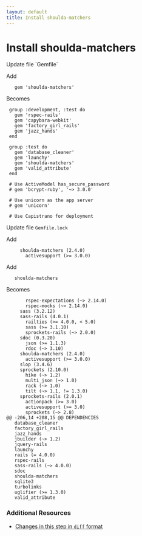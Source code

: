 ```yaml
---
layout: default
title: Install shoulda-matchers
---
```


<h1 id="main">Install shoulda-matchers</h1>
Update file `Gemfile`

Add
<pre><code>   gem &#39;shoulda-matchers&#39;</code></pre>


Becomes
<pre><code> group :development, :test do
   gem &#39;rspec-rails&#39;
   gem &#39;capybara-webkit&#39;
   gem &#39;factory_girl_rails&#39;
   gem &#39;jazz_hands&#39;
 end
&nbsp;
 group :test do
   gem &#39;database_cleaner&#39;
   gem &#39;launchy&#39;
   gem &#39;shoulda-matchers&#39;
   gem &#39;valid_attribute&#39;
 end
&nbsp;
 # Use ActiveModel has_secure_password
 # gem &#39;bcrypt-ruby&#39;, &#39;~&gt; 3.0.0&#39;
&nbsp;
 # Use unicorn as the app server
 # gem &#39;unicorn&#39;
&nbsp;
 # Use Capistrano for deployment
</code></pre>


Update file `Gemfile.lock`

Add
<pre><code>     shoulda-matchers (2.4.0)
       activesupport (&gt;= 3.0.0)</code></pre>


Add
<pre><code>   shoulda-matchers</code></pre>


Becomes
<pre><code>       rspec-expectations (~&gt; 2.14.0)
       rspec-mocks (~&gt; 2.14.0)
     sass (3.2.12)
     sass-rails (4.0.1)
       railties (&gt;= 4.0.0, &lt; 5.0)
       sass (&gt;= 3.1.10)
       sprockets-rails (~&gt; 2.0.0)
     sdoc (0.3.20)
       json (&gt;= 1.1.3)
       rdoc (~&gt; 3.10)
     shoulda-matchers (2.4.0)
       activesupport (&gt;= 3.0.0)
     slop (3.4.6)
     sprockets (2.10.0)
       hike (~&gt; 1.2)
       multi_json (~&gt; 1.0)
       rack (~&gt; 1.0)
       tilt (~&gt; 1.1, != 1.3.0)
     sprockets-rails (2.0.1)
       actionpack (&gt;= 3.0)
       activesupport (&gt;= 3.0)
       sprockets (~&gt; 2.8)
@@ -206,14 +208,15 @@ DEPENDENCIES
   database_cleaner
   factory_girl_rails
   jazz_hands
   jbuilder (~&gt; 1.2)
   jquery-rails
   launchy
   rails (= 4.0.0)
   rspec-rails
   sass-rails (~&gt; 4.0.0)
   sdoc
   shoulda-matchers
   sqlite3
   turbolinks
   uglifier (&gt;= 1.3.0)
   valid_attribute
</code></pre>



### Additional Resources

* [Changes in this step in `diff` format](https://github.com/software-academy/rails_getting_started_bdd/commit/111e856e42ef3665094a83d518e6afca6256b52f)

